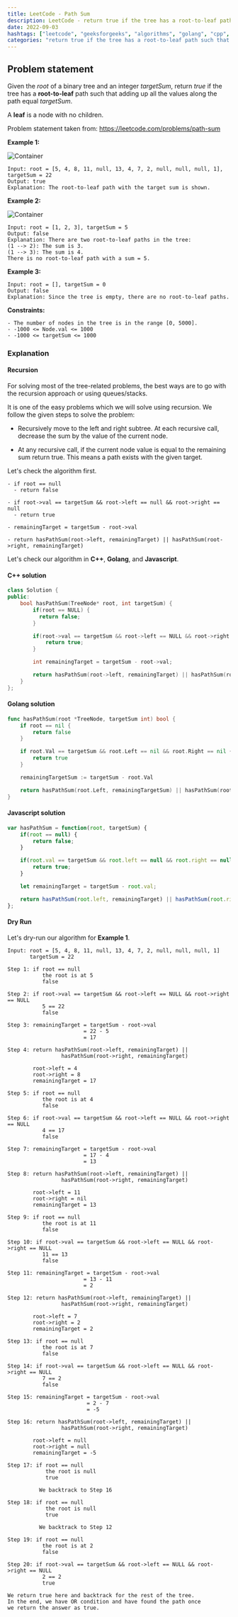 ```yaml
---
title: LeetCode - Path Sum
description: LeetCode - return true if the tree has a root-to-leaf path such that adding up all the values along the path equals targetSum using C++, Golang, and Javascript.
date: 2022-09-03
hashtags: ["leetcode", "geeksforgeeks", "algorithms", "golang", "cpp", "javascript"]
categories: "return true if the tree has a root-to-leaf path such that adding up all the values along the path equals targetSum, c++, golang, javascript, geeksforgeeks."
---
```


## Problem statement

Given the *root* of a binary tree and an integer *targetSum*,
return *true* if the tree has a **root-to-leaf** path such that adding up
all the values along the path equal *targetSum*.

A **leaf** is a node with no children.

Problem statement taken from: <a href='https://leetcode.com/problems/path-sum' target='_blank'>https://leetcode.com/problems/path-sum</a>

**Example 1:**

![Container](./../path-sum-1.png)

```
Input: root = [5, 4, 8, 11, null, 13, 4, 7, 2, null, null, null, 1], targetSum = 22
Output: true
Explanation: The root-to-leaf path with the target sum is shown.
```

**Example 2:**

![Container](./../path-sum-2.png)

```
Input: root = [1, 2, 3], targetSum = 5
Output: false
Explanation: There are two root-to-leaf paths in the tree:
(1 --> 2): The sum is 3.
(1 --> 3): The sum is 4.
There is no root-to-leaf path with a sum = 5.
```

**Example 3:**

```
Input: root = [], targetSum = 0
Output: false
Explanation: Since the tree is empty, there are no root-to-leaf paths.
```

**Constraints:**

```
- The number of nodes in the tree is in the range [0, 5000].
- -1000 <= Node.val <= 1000
- -1000 <= targetSum <= 1000
```

### Explanation

#### Recursion

For solving most of the tree-related problems,
the best ways are to go with the recursion approach or
using queues/stacks.

It is one of the easy problems which we will solve
using recursion. We follow the given steps to solve
the problem:

* Recursively move to the left and right subtree. At each recursive call,
decrease the sum by the value of the current node.

* At any recursive call, if the current node value is equal to the remaining sum return true.
This means a path exists with the given target.

Let's check the algorithm first.

```
- if root == null
  - return false

- if root->val == targetSum && root->left == null && root->right == null
  - return true

- remainingTarget = targetSum - root->val

- return hasPathSum(root->left, remainingTarget) || hasPathSum(root->right, remainingTarget)
```

Let's check our algorithm in **C++**, **Golang**, and **Javascript**.

#### C++ solution

```cpp
class Solution {
public:
    bool hasPathSum(TreeNode* root, int targetSum) {
        if(root == NULL) {
          return false;
        }

        if(root->val == targetSum && root->left == NULL && root->right == NULL) {
            return true;
        }

        int remainingTarget = targetSum - root->val;

        return hasPathSum(root->left, remainingTarget) || hasPathSum(root->right, remainingTarget);
    }
};
```

#### Golang solution

```go
func hasPathSum(root *TreeNode, targetSum int) bool {
    if root == nil {
        return false
    }

    if root.Val == targetSum && root.Left == nil && root.Right == nil {
        return true
    }

    remainingTargetSum := targetSum - root.Val

    return hasPathSum(root.Left, remainingTargetSum) || hasPathSum(root.Right, remainingTargetSum)
}
```

#### Javascript solution

```javascript
var hasPathSum = function(root, targetSum) {
    if(root == null) {
        return false;
    }

    if(root.val == targetSum && root.left == null && root.right == null) {
        return true;
    }

    let remainingTarget = targetSum - root.val;

    return hasPathSum(root.left, remainingTarget) || hasPathSum(root.right, remainingTarget);
};
```

#### Dry Run

Let's dry-run our algorithm for **Example 1**.

```
Input: root = [5, 4, 8, 11, null, 13, 4, 7, 2, null, null, null, 1]
       targetSum = 22

Step 1: if root == null
           the root is at 5
           false

Step 2: if root->val == targetSum && root->left == NULL && root->right == NULL
           5 == 22
           false

Step 3: remainingTarget = targetSum - root->val
                        = 22 - 5
                        = 17

Step 4: return hasPathSum(root->left, remainingTarget) ||
                 hasPathSum(root->right, remainingTarget)

        root->left = 4
        root->right = 8
        remainingTarget = 17

Step 5: if root == null
           the root is at 4
           false

Step 6: if root->val == targetSum && root->left == NULL && root->right == NULL
           4 == 17
           false

Step 7: remainingTarget = targetSum - root->val
                        = 17 - 4
                        = 13

Step 8: return hasPathSum(root->left, remainingTarget) ||
                 hasPathSum(root->right, remainingTarget)

        root->left = 11
        root->right = nil
        remainingTarget = 13

Step 9: if root == null
           the root is at 11
           false

Step 10: if root->val == targetSum && root->left == NULL && root->right == NULL
           11 == 13
           false

Step 11: remainingTarget = targetSum - root->val
                        = 13 - 11
                        = 2

Step 12: return hasPathSum(root->left, remainingTarget) ||
                 hasPathSum(root->right, remainingTarget)

        root->left = 7
        root->right = 2
        remainingTarget = 2

Step 13: if root == null
           the root is at 7
           false

Step 14: if root->val == targetSum && root->left == NULL && root->right == NULL
           7 == 2
           false

Step 15: remainingTarget = targetSum - root->val
                         = 2 - 7
                         = -5

Step 16: return hasPathSum(root->left, remainingTarget) ||
                 hasPathSum(root->right, remainingTarget)

        root->left = null
        root->right = null
        remainingTarget = -5

Step 17: if root == null
            the root is null
            true

          We backtrack to Step 16

Step 18: if root == null
            the root is null
            true

          We backtrack to Step 12

Step 19: if root == null
           the root is at 2
           false

Step 20: if root->val == targetSum && root->left == NULL && root->right == NULL
           2 == 2
           true

We return true here and backtrack for the rest of the tree.
In the end, we have OR condition and have found the path once
we return the answer as true.
```
